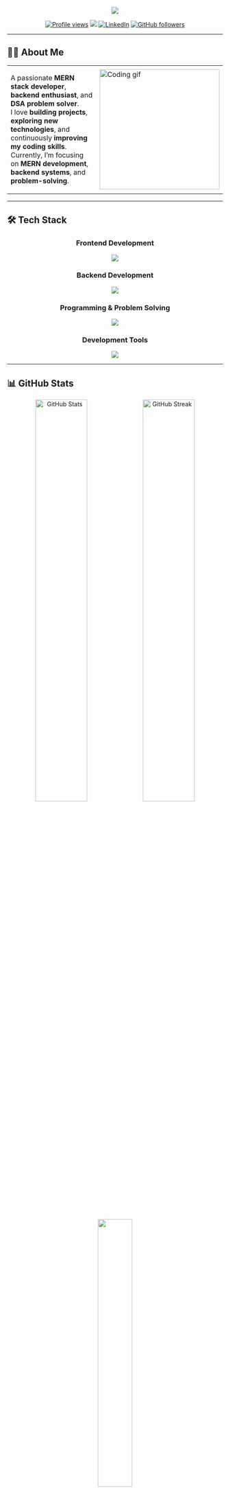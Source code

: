 <div align="center">

<img src="https://capsule-render.vercel.app/api?type=waving&color=gradient&customColorList=6,11,20&height=180&section=header&text=Rajesh%20Jondhale!&fontSize=42&fontColor=fff&animation=fadeIn&fontAlignY=32&desc=Aspiring%20MERN%20Developer%20%7C%20Backend%20Enthusiast%20%7C%20DSA&descAlignY=51&descAlign=50"/>

[![Profile views](https://api.visitorbadge.io/api/visitors?path=https%3A%2F%2Fgithub.com%2Fraj-jondhale%2F&labelColor=%23555555&countColor=%23263759&style=flat)](https://visitorbadge.io/status?path=https%3A%2F%2Fgithub.com%2Fraj-jondhale)
<a href="https://github.com/raj-jondhale?tab=repositories"><img src="https://img.shields.io/github/stars/raj-jondhale?style=flat&logo=github&label=Total%20Stars&color=teal"/></a>
[![LinkedIn](https://img.shields.io/static/v1.svg?label=LinkedIn&message=Rajesh%20Jondhale&logo=linkedin&style=flat&color=blue)](https://www.linkedin.com/in/rajesh-jondhale-537240230)
[![GitHub followers](https://img.shields.io/github/followers/raj-jondhale.svg?label=Follow%20@Rajesh&style=social)](https://github.com/raj-jondhale)

</div>

---

## 👨‍💻 About Me

<table>
<tr>
<td>

A passionate **MERN stack developer**, **backend enthusiast**, and **DSA problem solver**.  
I love **building projects**, **exploring new technologies**, and continuously **improving my coding skills**.  
Currently, I’m focusing on **MERN development**, **backend systems**, and **problem-solving**.

</td>
<td>
<img src="https://media.giphy.com/media/qgQUggAC3Pfv687qPC/giphy.gif" width="280" alt="Coding gif">
</td>
</tr>
</table>


---

## 🛠️ Tech Stack

<div align="center">

### **Frontend Development**
<img src="https://skillicons.dev/icons?i=html,css,js,react,redux,tailwind&theme=dark&perline=6" />

### **Backend Development**
<img src="https://skillicons.dev/icons?i=nodejs,express,mongo,mysql&theme=dark&perline=6" />

### **Programming & Problem Solving**
<img src="https://skillicons.dev/icons?i=cpp,c,py&theme=dark&perline=6" />

### **Development Tools**
<img src="https://skillicons.dev/icons?i=git,github,vscode,linux&theme=dark&perline=6" />

</div>

---
## 📊 GitHub Stats

<div align="center">
<img width="49%" src="https://github-readme-stats.vercel.app/api?username=raj-jondhale&show_icons=true&theme=tokyonight&rank_icon=github&border_radius=15&hide_border=true&bg_color=0D1117&title_color=58A6FF&icon_color=79C0FF&text_color=C9D1D9&border_color=30363D" alt="GitHub Stats"/>
<img width="49%" src="https://streak-stats.demolab.com/?user=raj-jondhale&count_private=true&theme=tokyonight&border_radius=15&hide_border=true&background=0D1117&stroke=30363D&ring=58A6FF&fire=79C0FF&currStreakLabel=C9D1D9" alt="GitHub Streak"/>
</div>

<div align="center">
<img width="40%" src="https://github-readme-stats.vercel.app/api/top-langs/?username=raj-jondhale&hide=HTML&langs_count=8&layout=compact&theme=tokyonight&border_radius=15&hide_border=true&bg_color=0D1117&title_color=58A6FF&text_color=C9D1D9"/>
</div>

---

## 📈 Contribution Graph

<p align="center">
  <img src="https://github-readme-activity-graph.vercel.app/graph?username=raj-jondhale&bg_color=0D1117&color=58A6FF&line=58A6FF&point=FFFFFF&area=true&hide_border=true&custom_title=Contribution%20Activity" width="95%">
</p>

---

## 🌐 Connect With Me

<div align="center">

[![LinkedIn](https://img.shields.io/badge/LinkedIn-0077B5?style=for-the-badge&logo=linkedin&logoColor=white)](https://www.linkedin.com/in/rajesh-jondhale-537240230)
[![Twitter](https://img.shields.io/badge/Twitter-1DA1F2?style=for-the-badge&logo=twitter&logoColor=white)](https://twitter.com/RajeshJondhale_)
[![GitHub](https://img.shields.io/badge/GitHub-100000?style=for-the-badge&logo=github&logoColor=white)](https://github.com/raj-jondhale)
[![Instagram](https://img.shields.io/badge/Instagram-E4405F?style=for-the-badge&logo=instagram&logoColor=white)](https://instagram.com/_raj.jondhale_)

</div>

---

<div align="center">

*"Code. Learn. Build. Repeat."*  

⚡ **Focused on growth, passionate about solving problems, and driven to create impactful solutions.**

</div>

---


<div align="center">
<img src="https://capsule-render.vercel.app/api?type=waving&color=gradient&customColorList=6,11,20&height=120&section=footer&animation=fadeIn"/>
</div>
